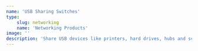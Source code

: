 ```yaml
---
name: 'USB Sharing Switches'
type:
    slug: networking
    name: 'Networking Products'
image: ''
description: 'Share USB devices like printers, hard drives, hubs and scanners among multiple PCs with these easy-to-install and easy-to-use USB device sharing switches. '
---
```

